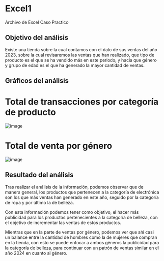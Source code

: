 # Excel1
Archivo de Excel Caso Practico

## Objetivo del análisis
Existe una tienda sobre la cual contamos con el dato de sus ventas del año 2023, sobre la cual revisaremos las ventas que han realizado, que tipo de producto es el que se ha vendido más en este periodo, y hacia que género y grupo de edad es el que ha generado la mayor cantidad de ventas.

## Gráficos del análisis
# Total de transacciones por categoría de producto
![image](https://github.com/user-attachments/assets/1857ec47-fff7-4cbc-9900-b4994328870d)

# Total de venta por género
![image](https://github.com/user-attachments/assets/de16e65a-d97b-4038-89a7-8dd86eea52a9)


## Resultado del análisis
Tras realizar el análisis de la información, podemos observar que de manera general, los productos que pertenecen a la categoría de electrónica son los que más ventas han generado en este año, seguido por la categoría de ropa y por último la de belleza.

Con esta información podemos tener como objetivo, el hacer más publicidad para los productos pertenecientes a la categoría de belleza, con el objetivo de incrementar las ventas de estos productos.

Mientras que en la parte de ventas por género, podemos ver que ahi casi un balance entre la cantidad de hombres como la de mujeres que compran en la tienda, con esto se puede enfocar a ambos géneros la publicidad para la categoría de belleza, para continuar con un patrón de ventas similar en el año 2024 en cuanto al género.
